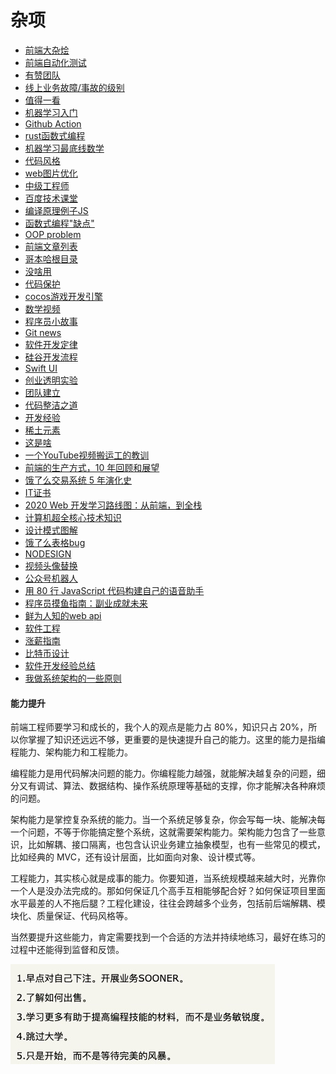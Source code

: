 # 杂项

* [前端大杂烩](https://juejin.im/post/5d387f696fb9a07eeb13ea60#heading-8)
* [前端自动化测试](https://www.infoq.cn/article/CfQH8JmuHZm8AJ5uOBII)
* [有赞团队](https://tech.youzan.com)
* [线上业务故障/事故的级别](http://www.5iops.com/html/2012/standard\_0515/1.html)
* [值得一看](https://www.infoq.cn/article/qQGefBRkdX8kdmd8U0iy)
* [机器学习入门](https://www.blog.duomly.com/how-to-start-with-machine-learning/)
* [Github Action](http://www.ruanyifeng.com/blog/2019/09/getting-started-with-github-actions.html)
* [rust函数式编程](hhttps://functional.works-hub.com/learn/functional-programming-jargon-in-rust-1b555)
* [机器学习最底线数学](https://www.dataquest.io/blog/math-in-data-science/)
* [代码风格](https://www.infoq.cn/article/3edXmPBbTgc4I2vf19xG)
* [web图片优化](https://www.infoq.cn/article/gxV277O5ZZsR5w5er4pE)
* [中级工程师](https://www.infoq.cn/article/3EzkoEAlgktTAm4Rz0pT)
* [百度技术课堂](http://bit.baidu.com)
* [编译原理例子JS](https://the-super-tiny-compiler.glitch.me)
* [函数式编程"缺点"](https://www.infoq.cn/article/b6gkx1crp2umU2\*jIPQB)
* [OOP problem](https://medium.com/better-programming/object-oriented-programming-the-trillion-dollar-disaster-92a4b666c7c7)
* [前端文章列表](https://juejin.im/post/5d387f696fb9a07eeb13ea60)
* [哥本哈根目录](https://www.copenhagencatalog.org)
* [没啥用](https://www.infoq.cn/article/KY2wijmVaOC5TquOH-f8)
* [代码保护](https://www.infoq.cn/article/CizxjhQJT\*9b69WVyEML)
* [cocos游戏开发引擎](https://docs.cocos.com/creator/manual/zh/getting-started/coding-setup.html)
* [数学视频](https://space.bilibili.com/88461692/video)
* [程序员小故事](https://www.cnblogs.com/xueweihan/p/5220513.html)
* [Git news](https://git.news)
* [软件开发定律](https://www.infoq.cn/article/1dyfkOTeohgHSCh\_Xle9)
* [硅谷开发流程](https://www.infoq.cn/article/tQrY-B15aRoBdzyr2aOh)
* [Swift UI](https://www.infoq.cn/article/Puii\*HdQWCDjPzvTNcKq)
* [创业透明实验](https://blog.t9t.io)
* [团队建立](https://www.infoq.cn/article/2kJpJl8\*CPK3UZXHm2By)
* [代码整洁之道](https://www.zcfy.cc/article/clean-code-javascript-readme-md-at-master-ryanmcdermott-clean-code-javascript-github-2273.html)
* [开发经验](https://www.infoq.cn/article/BdlWzzfG2HTGr\*qse5ze)
* [稀土元素](http://energyskeptic.com/2019/high-tech-cannot-last-rare-earth-metals/)
* [这是啥](https://www.mobilespoon.net/2019/04/collection-cognitive-biases-how-to-use.html)
* [一个YouTube视频搬运工的教训](https://www.jianshu.com/p/c094164d3daf)
* [前端的生产方式，10 年回顾和展望](https://www.infoq.cn/article/ul7HtRXOrkE9auRlYEPf)
* [饿了么交易系统 5 年演化史](https://www.infoq.cn/article/eMqWQy6K2VsATJ3WtJLA)
* [IT证书](https://www.infoq.cn/article/CLrNhFjtCaoODH8fZ9eb)
* [2020 Web 开发学习路线图：从前端，到全栈](https://www.infoq.cn/article/2byFJBbLbeLzlQ55hTQu)
* [计算机超全核心技术知识](https://xie.infoq.cn/article/4a3eb42bbac5bbd76b4b4700b)
* [设计模式图解](https://refactoringguru.cn/design-patterns)
* [饿了么表格bug](https://github.com/ElemeFE/element/issues/9916)
* [NODESIGN](https://nodesign.dev)
* [视频头像替换](https://myvoiceyourface.com)
* [公众号机器人](https://www.infoq.cn/article/gC1CKML304aJLU52LAuq)
* [用 80 行 JavaScript 代码构建自己的语音助手](https://www.infoq.cn/article/oFYpxOJPZB3eIw6Ap0C3)
* [程序员摸鱼指南：副业成就未来](https://www.infoq.cn/article/VCOFWoOXRg30vVCZTmz5)
* [鲜为人知的web api](https://blog.greenroots.info/10-lesser-known-web-apis-you-may-want-to-use-ckejv75cr012y70s158n85yhn)
* [软件工程](https://chriskiehl.com/article/thoughts-after-6-years)
* [涨薪指南](https://www.infoq.cn/article/Xmdx9rhraqzHzbcT8PBQ)
* [比特币设计](https://bitcoin.design/guide/)
* [软件开发经验总结](https://www.ruanyifeng.com/blog/2021/06/drunk-post-of-a-programmer.html)
* [我做系统架构的一些原则](https://coolshell.cn/articles/21672.html)

#### 能力提升

前端工程师要学习和成长的，我个人的观点是能力占 80%，知识只占 20%，所以你掌握了知识还远远不够，更重要的是快速提升自己的能力。这里的能力是指编程能力、架构能力和工程能力。

编程能力是用代码解决问题的能力。你编程能力越强，就能解决越复杂的问题，细分又有调试、算法、数据结构、操作系统原理等基础的支撑，你才能解决各种麻烦的问题。

架构能力是掌控复杂系统的能力。当一个系统足够复杂，你会写每一块、能解决每一个问题，不等于你能搞定整个系统，这就需要架构能力。架构能力包含了一些意识，比如解耦、接口隔离，也包含认识业务建立抽象模型，也有一些常见的模式，比如经典的 MVC，还有设计层面，比如面向对象、设计模式等。

工程能力，其实核心就是成事的能力。你要知道，当系统规模越来越大时，光靠你一个人是没办法完成的。那如何保证几个高手互相能够配合好？如何保证项目里面水平最差的人不拖后腿？工程化建设，往往会跨越多个业务，包括前后端解耦、模块化、质量保证、代码风格等。

当然要提升这些能力，肯定需要找到一个合适的方法并持续地练习，最好在练习的过程中还能得到监督和反馈。

![](<.gitbook/assets/image (2).png>)
